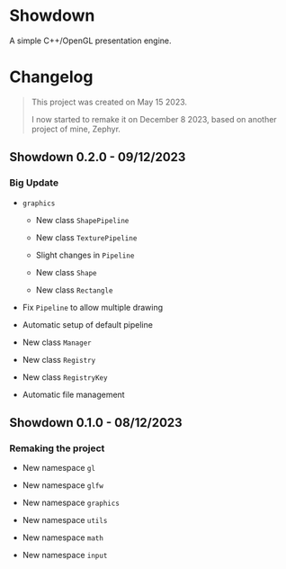 # Showdown

A simple C++/OpenGL presentation engine.

# Changelog

> This project was created on May 15 2023.
>
> I now started to remake it on December 8 2023, based on another project of mine, Zephyr.

## Showdown 0.2.0 - 09/12/2023

### Big Update

* `graphics`

    * New class `ShapePipeline`

    * New class `TexturePipeline`

    * Slight changes in `Pipeline`

    * New class `Shape`

    * New class `Rectangle`

* Fix `Pipeline` to allow multiple drawing

* Automatic setup of default pipeline

* New class `Manager`

* New class `Registry`

* New class `RegistryKey`

* Automatic file management

## Showdown 0.1.0 - 08/12/2023

### Remaking the project

* New namespace `gl`

* New namespace `glfw`

* New namespace `graphics`

* New namespace `utils`

* New namespace `math`

* New namespace `input`
